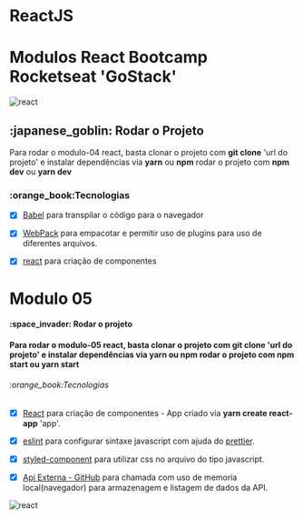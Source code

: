 # ReactJS

<h1>Modulos React Bootcamp Rocketseat 'GoStack'</h1>

![react](https://user-images.githubusercontent.com/54008916/106015579-6248c400-609d-11eb-82dd-54f89c96888e.png)

<h2> :japanese_goblin: Rodar o Projeto </h2>
<a align="center">Para rodar o modulo-04 react, basta clonar o projeto com <b>git clone</b> 'url do projeto' e instalar dependências via <b>yarn</b> ou <b>npm</b><a/>
  <a align="center">rodar o projeto com <b>npm dev</b> ou <b>yarn dev</b></a>  
  
<h3>:orange_book:Tecnologias</h3>

- [x] [Babel](https://babeljs.io/) para transpilar o código para o navegador

- [x] [WebPack](https://webpack.js.org/) para empacotar e permitir uso de plugins para uso de diferentes arquivos.

- [x] [react](https://pt-br.reactjs.org/) para criação de componentes 


<h1>Modulo 05</h1>

<h4>:space_invader: Rodar o projeto<h4>
  <a align="center">Para rodar o modulo-05 react, basta clonar o projeto com <b>git clone</b> 'url do projeto' e instalar dependências via <b>yarn</b> ou <b>npm</b> </a>
  <a align="center">rodar o projeto com <b>npm start</b> ou <b>yarn start</b></a> 

  
<h6>:orange_book:Tecnologias</h6>

- [x] [React](https://pt-br.reactjs.org/) para criação de componentes - App criado via  <b><strong>yarn create  react-app</b></strong> 'app'. 

- [x] [eslint](https://eslint.org/) para configurar sintaxe javascript com ajuda do [prettier](https://prettier.io/).

- [x] [styled-component](https://styled-components.com/) para utilizar css no arquivo do tipo javascript.

- [x] [Api Externa - GitHub](https://api.github.com/) para chamada com uso de memoria local(navegador) para armazenagem e listagem de dados da API.


![react](https://user-images.githubusercontent.com/54008916/106029011-6976ce80-60ab-11eb-8fd8-ce15f58e66ec.png)
